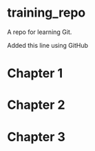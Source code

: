 # training_repo

A repo for learning Git.

Added this line using GitHub

# Chapter 1

# Chapter 2

# Chapter 3
